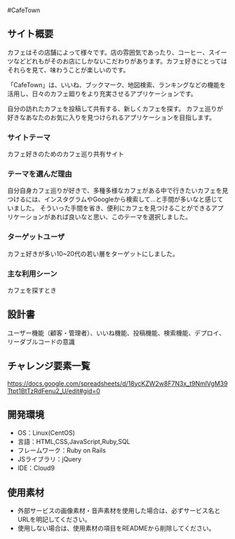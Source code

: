 #CafeTown

## サイト概要
カフェはその店舗によって様々です。店の雰囲気であったり、コーヒー、スイーツなどどれもがそのお店にしかないこだわりがあります。カフェ好きにとってはそれらを見て、味わうことが楽しいのです。

「CafeTown」は、いいね、ブックマーク、地図検索、ランキングなどの機能を活用し、日々のカフェ廻りをより充実させるアプリケーションです。

自分の訪れたカフェを投稿して共有する、新しくカフェを探す。
カフェ巡りが好きなあなたのお気に入りを見つけられるアプリケーションを目指します。

### サイトテーマ
カフェ好きのためのカフェ巡り共有サイト

### テーマを選んだ理由
自分自身カフェ巡りが好きで、多種多様なカフェがある中で行きたいカフェを見つけるには、インスタグラムやGoogleから検索して...と手間が多いなと感じていました。
そういった手間を省き、便利にカフェを見つけることができるアプリケーションがあれば良いなと思い、このテーマを選択しました。

### ターゲットユーザ
カフェ好きが多い10~20代の若い層をターゲットにしました。

### 主な利用シーン
カフェを探すとき

## 設計書
ユーザー機能（顧客・管理者）、いいね機能、投稿機能、検索機能、デプロイ、リーダブルコードの意識

## チャレンジ要素一覧
https://docs.google.com/spreadsheets/d/18ycKZW2w8F7N3x_t9NmlVgM39Ttpt1BtTzRdFenu2_U/edit#gid=0


## 開発環境
- OS：Linux(CentOS)
- 言語：HTML,CSS,JavaScript,Ruby,SQL
- フレームワーク：Ruby on Rails
- JSライブラリ：jQuery
- IDE：Cloud9

## 使用素材
- 外部サービスの画像素材・音声素材を使用した場合は、必ずサービス名とURLを明記してください。
- 使用しない場合は、使用素材の項目をREADMEから削除してください。